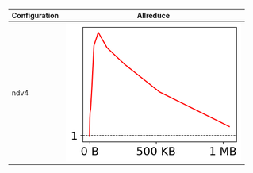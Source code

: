 | Configuration   | Allreduce                                                                                        |
|-----------------|--------------------------------------------------------------------------------------------------|
| ndv4            | ![Speedup for Allreduce-inplace on ndv4](graphs/ndv4_Allreduce-inplace_thumbnail_1653341644.png) |
